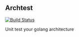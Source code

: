 ## Archtest

[![Build Status](https://travis-ci.org/matthewmcnew/archtest.svg?branch=master)](https://travis-ci.org/matthewmcnew/archtest)

Unit test your golang architecture